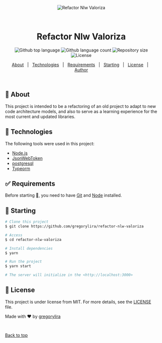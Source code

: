 <div align="center" id="top"> 
  <img src="./.github/app.gif" alt="Refactor Nlw Valoriza" />

&#xa0;

  <!-- <a href="https://refactornlwvaloriza.netlify.app">Demo</a> -->
</div>

<h1 align="center">Refactor Nlw Valoriza</h1>

<p align="center">
  <img alt="Github top language" src="https://img.shields.io/github/languages/top/gregorylira/refactor-nlw-valoriza?color=56BEB8">

  <img alt="Github language count" src="https://img.shields.io/github/languages/count/gregorylira/refactor-nlw-valoriza?color=56BEB8">

  <img alt="Repository size" src="https://img.shields.io/github/repo-size/gregorylira/refactor-nlw-valoriza?color=56BEB8">

  <img alt="License" src="https://img.shields.io/github/license/gregorylira/refactor-nlw-valoriza?color=56BEB8">

  <!-- <img alt="Github issues" src="https://img.shields.io/github/issues/gregorylira/refactor-nlw-valoriza?color=56BEB8" /> -->

  <!-- <img alt="Github forks" src="https://img.shields.io/github/forks/gregorylira/refactor-nlw-valoriza?color=56BEB8" /> -->

  <!-- <img alt="Github stars" src="https://img.shields.io/github/stars/gregorylira/refactor-nlw-valoriza?color=56BEB8" /> -->
</p>

<!-- Status -->

<!-- <h4 align="center">
	🚧  Refactor Nlw Valoriza 🚀 Under construction...  🚧
</h4>

<hr> -->

<p align="center">
  <a href="#dart-about">About</a> &#xa0; | &#xa0; 
  <a href="#rocket-technologies">Technologies</a> &#xa0; | &#xa0;
  <a href="#white_check_mark-requirements">Requirements</a> &#xa0; | &#xa0;
  <a href="#checkered_flag-starting">Starting</a> &#xa0; | &#xa0;
  <a href="#memo-license">License</a> &#xa0; | &#xa0;
  <a href="https://github.com/gregorylira" target="_blank">Author</a>
</p>

<br>

## :dart: About

This project is intended to be a refactoring of an old project to adapt to new code architecture models, and also to serve as a learning experience for the most current and updated libraries.

## :rocket: Technologies

The following tools were used in this project:

- [Node.js](https://nodejs.org/en/)
- [JsonWebToken](https://jwt.io)
- [postgresql](https://postgresql.org)
- [Typeorm](https://typeorm.io)

## :white_check_mark: Requirements

Before starting :checkered_flag:, you need to have [Git](https://git-scm.com) and [Node](https://nodejs.org/en/) installed.

## :checkered_flag: Starting

```bash
# Clone this project
$ git clone https://github.com/gregorylira/refactor-nlw-valoriza

# Access
$ cd refactor-nlw-valoriza

# Install dependencies
$ yarn

# Run the project
$ yarn start

# The server will initialize in the <http://localhost:3000>
```

## :memo: License

This project is under license from MIT. For more details, see the [LICENSE](LICENSE.md) file.

Made with :heart: by <a href="https://github.com/gregorylira" target="_blank">gregorylira</a>

&#xa0;

<a href="#top">Back to top</a>
